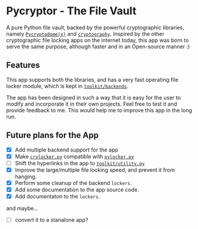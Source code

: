 

# Pycryptor - The File Vault

A pure Python file vault, backed by the powerful cryptographic libraries, namely 
[`Pycryptodome(x)`][1] and [`cryptography`][2]. Inspired by the other cryptographic 
file locking apps on the internet today, this app was born to serve the same purpose, 
although faster and in an Open-source manner :)


## Features

This app supports both the libraries, and has a very fast operating file locker 
module, which is kept in [`toolkit/backends`][3]. 

The app has been designed in such a way that it is easy for the user to modify
and incorporate it in their own projects. Feel free to test it and provide feedback 
to me. This would help me to improve this app in the long run.


## Future plans for the App

 - [x] Add multiple backend support for the app
 - [x] Make [`crylocker.py`][5] compatible with [`pylocker.py`][6]
 - [ ] Shift the hyperlinks in the app to [`toolkit/utility.py`][4]
 - [x] Improve the large/multiple file locking speed, and prevent it from hanging.
 - [x] Perform some cleanup of the backend `lockers`.
 - [x] Add some documentation to the app source code.
 - [x] Add documentaton to the `lockers`.

and maybe...
 - [ ] convert it to a stanalone app?


[//]: # (Links to various places)

[1]: <https://github.com/Legrandin/pycryptodome#pycryptodome> 
"Pycryptodome - a self-contained Python package of low-level cryptographic primitives."
[2]: <https://github.com/pyca/cryptography#pycacryptography> 
"pyca/cryptography - a package which provides cryptographic recipes and primitives 
to Python developers."
[3]: <toolkit/backends/README.md#the-core>
"The spine and bone of the app... :)"
[4]: <toolkit/utility.py>
[5]: <toolkit/backends/crylocker.py>
[6]: <toolkit/backends/pylocker.py>
